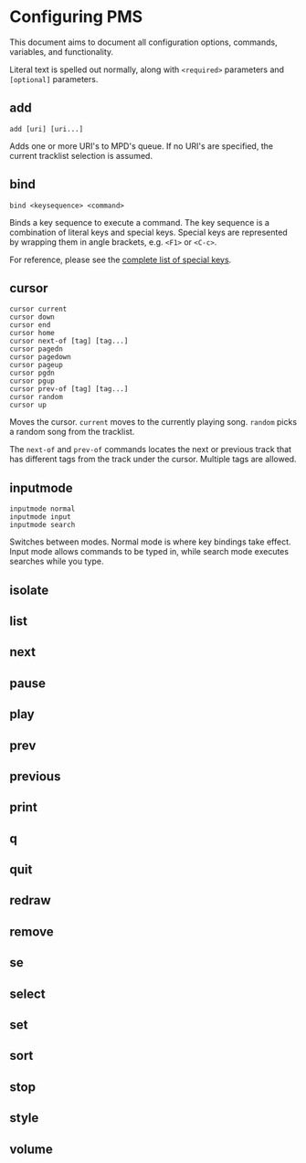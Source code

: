 # Configuring PMS

This document aims to document all configuration options, commands, variables, and functionality.

Literal text is spelled out normally, along with `<required>` parameters and `[optional]` parameters.

## add

```
add [uri] [uri...]
```

Adds one or more URI's to MPD's queue. If no URI's are specified, the current tracklist selection is assumed.

## bind

```
bind <keysequence> <command>
```

Binds a key sequence to execute a command. The key sequence is a combination of literal keys and special keys. Special keys are represented by wrapping them in angle brackets, e.g. `<F1>` or `<C-c>`.

For reference, please see the [complete list of special keys](input/parser/keynames.go).

## cursor

```
cursor current
cursor down
cursor end
cursor home
cursor next-of [tag] [tag...]
cursor pagedn
cursor pagedown
cursor pageup
cursor pgdn
cursor pgup
cursor prev-of [tag] [tag...]
cursor random
cursor up
```

Moves the cursor. `current` moves to the currently playing song. `random` picks a random song from the tracklist.

The `next-of` and `prev-of` commands locates the next or previous track that has different tags from the track under the cursor. Multiple tags are allowed.

## inputmode

```
inputmode normal
inputmode input
inputmode search
```

Switches between modes. Normal mode is where key bindings take effect. Input mode allows commands to be typed in, while search mode executes searches while you type.

## isolate
## list
## next
## pause
## play
## prev
## previous
## print
## q
## quit
## redraw
## remove
## se
## select
## set
## sort
## stop
## style
## volume
